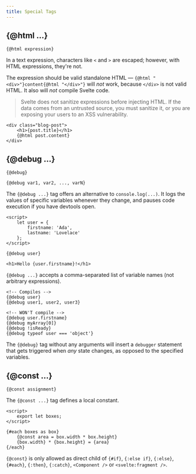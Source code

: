 ```yaml
---
title: Special Tags
---
```


## {@html ...}

```svelte
{@html expression}
```

In a text expression, characters like `<` and `>` are escaped; however, with HTML expressions, they're not.

The expression should be valid standalone HTML — `{@html "<div>"}content{@html "</div>"}` will _not_ work, because `</div>` is not valid HTML. It also will _not_ compile Svelte code.

> Svelte does not sanitize expressions before injecting HTML. If the data comes from an untrusted source, you must sanitize it, or you are exposing your users to an XSS vulnerability.

```svelte
<div class="blog-post">
	<h1>{post.title}</h1>
	{@html post.content}
</div>
```

## {@debug ...}

```svelte
{@debug}
```

```svelte
{@debug var1, var2, ..., varN}
```

The `{@debug ...}` tag offers an alternative to `console.log(...)`. It logs the values of specific variables whenever they change, and pauses code execution if you have devtools open.

```svelte
<script>
	let user = {
		firstname: 'Ada',
		lastname: 'Lovelace'
	};
</script>

{@debug user}

<h1>Hello {user.firstname}!</h1>
```

`{@debug ...}` accepts a comma-separated list of variable names (not arbitrary expressions).

```svelte
<!-- Compiles -->
{@debug user}
{@debug user1, user2, user3}

<!-- WON'T compile -->
{@debug user.firstname}
{@debug myArray[0]}
{@debug !isReady}
{@debug typeof user === 'object'}
```

The `{@debug}` tag without any arguments will insert a `debugger` statement that gets triggered when _any_ state changes, as opposed to the specified variables.

## {@const ...}

```svelte
{@const assignment}
```

The `{@const ...}` tag defines a local constant.

```svelte
<script>
	export let boxes;
</script>

{#each boxes as box}
	{@const area = box.width * box.height}
	{box.width} * {box.height} = {area}
{/each}
```

`{@const}` is only allowed as direct child of `{#if}`, `{:else if}`, `{:else}`, `{#each}`, `{:then}`, `{:catch}`, `<Component />` or `<svelte:fragment />`.

